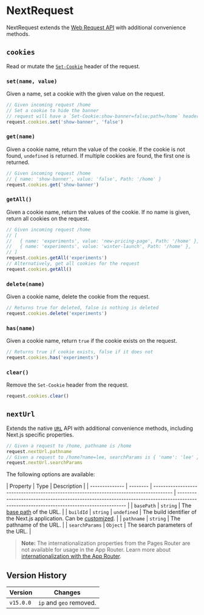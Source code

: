 # NextRequest

NextRequest extends the
[Web Request API](https://developer.mozilla.org/docs/Web/API/Request) with
additional convenience methods.

## `cookies`

Read or mutate the
[`Set-Cookie`](https://developer.mozilla.org/docs/Web/HTTP/Headers/Set-Cookie)
header of the request.

### `set(name, value)`

Given a name, set a cookie with the given value on the request.

```ts
// Given incoming request /home
// Set a cookie to hide the banner
// request will have a `Set-Cookie:show-banner=false;path=/home` header
request.cookies.set('show-banner', 'false')
```

### `get(name)`

Given a cookie name, return the value of the cookie. If the cookie is not found,
`undefined` is returned. If multiple cookies are found, the first one is
returned.

```ts
// Given incoming request /home
// { name: 'show-banner', value: 'false', Path: '/home' }
request.cookies.get('show-banner')
```

### `getAll()`

Given a cookie name, return the values of the cookie. If no name is given,
return all cookies on the request.

```ts
// Given incoming request /home
// [
//   { name: 'experiments', value: 'new-pricing-page', Path: '/home' },
//   { name: 'experiments', value: 'winter-launch', Path: '/home' },
// ]
request.cookies.getAll('experiments')
// Alternatively, get all cookies for the request
request.cookies.getAll()
```

### `delete(name)`

Given a cookie name, delete the cookie from the request.

```ts
// Returns true for deleted, false is nothing is deleted
request.cookies.delete('experiments')
```

### `has(name)`

Given a cookie name, return `true` if the cookie exists on the request.

```ts
// Returns true if cookie exists, false if it does not
request.cookies.has('experiments')
```

### `clear()`

Remove the `Set-Cookie` header from the request.

```ts
request.cookies.clear()
```

## `nextUrl`

Extends the native [`URL`](https://developer.mozilla.org/docs/Web/API/URL) API
with additional convenience methods, including Next.js specific properties.

```ts
// Given a request to /home, pathname is /home
request.nextUrl.pathname
// Given a request to /home?name=lee, searchParams is { 'name': 'lee' }
request.nextUrl.searchParams
```

The following options are available:

| Property       | Type     | Description                                                                            |
| -------------- | -------- | -------------------------------------------------------------------------------------- | --------------------------------------------------------------------------------------------------------------------------------------- |
| `basePath`     | `string` | The [base path](/docs/app/api-reference/config/next-config-js/basePath.md) of the URL. |
| `buildId`      | `string` | `undefined`                                                                            | The build identifier of the Next.js application. Can be [customized](/docs/app/api-reference/config/next-config-js/generateBuildId.md). |
| `pathname`     | `string` | The pathname of the URL.                                                               |
| `searchParams` | `Object` | The search parameters of the URL.                                                      |

> **Note:** The internationalization properties from the Pages Router are not
> available for usage in the App Router. Learn more about
> [internationalization with the App Router](/docs/app/guides/internationalization.md).

## Version History

| Version   | Changes                 |
| --------- | ----------------------- |
| `v15.0.0` | `ip` and `geo` removed. |
